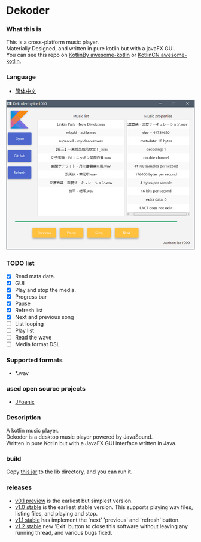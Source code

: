 # Dekoder

### What this is
This is a cross-platform music player.<br/>
Materially Designed, and written in pure kotlin but with a javaFX GUI.<br/>
You can see this repo on [KotlinBy awesome-kotlin](https://github.com/KotlinBy/awesome-kotlin)
or [KotlinCN awesome-kotlin](https://github.com/KotlinCN/awesome-kotlin).


### Language
+ [简体中文](./README-ZH.md)

![0](./art/03.PNG)

### TODO list
+ [X] Read mata data.
+ [X] GUI
+ [X] Play and stop the media.
+ [X] Progress bar
+ [X] Pause
+ [X] Refresh list
+ [X] Next and previous song
+ [ ] List looping
+ [ ] Play list
+ [ ] Read the wave
+ [ ] Media format DSL

### Supported formats
+ *.wav

### used open source projects
+ [JFoenix](https://github.com/jfoenixadmin/JFoenix)

### Description
A kotlin music player.<br/>
Dekoder is a desktop music player powered by JavaSound.<br/>
Written in pure Kotlin but with a JavaFX GUI interface written in Java.<br/>

### build
Copy [this jar](out/artifacts/dekoder/dekoder.jar) to the lib directory, and you can run it.

### releases
+ [v0.1 preview](https://github.com/ice1000/Dekoder/releases/tag/v0.1) 
is the earliest but simplest version.
+ [v1.0 stable](https://github.com/ice1000/Dekoder/releases/tag/v1.0) 
is the earliest stable version. This supports playing wav files, listing files, and playing and stop.
+ [v1.1 stable](https://github.com/ice1000/Dekoder/releases/tag/v1.1) 
has implement the 'next' 'previous' and 'refresh' button.
+ [v1.2 stable](https://github.com/ice1000/Dekoder/releases/tag/v1.2) 
new 'Exit' button to close this software without leaving any running thread, and various bugs fixed.
